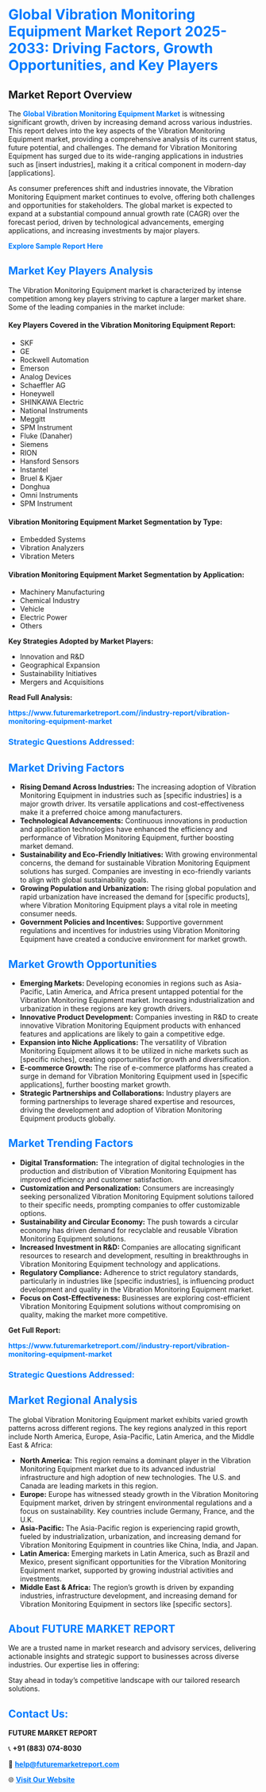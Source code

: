 <h1 style="color: #007BFF;">Global Vibration Monitoring Equipment Market Report 2025-2033: Driving Factors, Growth Opportunities, and Key Players</h1>

<section id="overview">
<h2>Market Report Overview</h2>
<p>The <a href="https://www.futuremarketreport.com//industry-report/vibration-monitoring-equipment-market" style="color: #007BFF; text-decoration: none;"><strong>Global Vibration Monitoring Equipment Market</strong></a> is witnessing significant growth, driven by increasing demand across various industries. This report delves into the key aspects of the Vibration Monitoring Equipment market, providing a comprehensive analysis of its current status, future potential, and challenges. The demand for Vibration Monitoring Equipment has surged due to its wide-ranging applications in industries such as [insert industries], making it a critical component in modern-day [applications].</p>
<p>As consumer preferences shift and industries innovate, the Vibration Monitoring Equipment market continues to evolve, offering both challenges and opportunities for stakeholders. The global market is expected to expand at a substantial compound annual growth rate (CAGR) over the forecast period, driven by technological advancements, emerging applications, and increasing investments by major players.</p>
</section>

<section id="overview">
<p><a href="https://www.futuremarketreport.com//request-sample/reportId=92068" style="color: #007BFF; text-decoration: none;"><strong>Explore Sample Report Here</strong></a></p>
</section>

<section id="key-players">
<h2 style="color: #007BFF;">Market Key Players Analysis</h2>
<p>The Vibration Monitoring Equipment market is characterized by intense competition among key players striving to capture a larger market share. Some of the leading companies in the market include:</p>
<h4>Key Players Covered in the Vibration Monitoring Equipment Report:</h4>
<ul><li>SKF</li><li>GE</li><li>Rockwell Automation</li><li>Emerson</li><li>Analog Devices</li><li>Schaeffler AG</li><li>Honeywell</li><li>SHINKAWA Electric</li><li>National Instruments</li><li>Meggitt</li><li>SPM Instrument</li><li>Fluke (Danaher)</li><li>Siemens</li><li>RION</li><li>Hansford Sensors</li><li>Instantel</li><li>Bruel &amp; Kjaer</li><li>Donghua</li><li>Omni Instruments</li><li>SPM Instrument</li></ul>
<h4>Vibration Monitoring Equipment Market Segmentation by Type:</h4>
<ul><li>Embedded Systems</li><li>Vibration Analyzers</li><li>Vibration Meters</li></ul>

<h4>Vibration Monitoring Equipment Market Segmentation by Application:</h4>
<ul><li>Machinery Manufacturing</li><li>Chemical Industry</li><li>Vehicle</li><li>Electric Power</li><li>Others</li></ul>
<p><strong>Key Strategies Adopted by Market Players:</strong></p>
<ul>
<li>Innovation and R&D</li>
<li>Geographical Expansion</li>
<li>Sustainability Initiatives</li>
<li>Mergers and Acquisitions</li>
</ul>
</section>

<section>
<p><strong>Read Full Analysis: </strong></p><a href="https://www.futuremarketreport.com//industry-report/vibration-monitoring-equipment-market" style="color: #007BFF; text-decoration: none;"><strong>https://www.futuremarketreport.com//industry-report/vibration-monitoring-equipment-market</strong></a>
<h3 style="color: #007BFF;">Strategic Questions Addressed:</h3>
</section>

<section id="driving-factors">
<h2 style="color: #007BFF;">Market Driving Factors</h2>
<ul>
<li><strong>Rising Demand Across Industries:</strong> The increasing adoption of Vibration Monitoring Equipment in industries such as [specific industries] is a major growth driver. Its versatile applications and cost-effectiveness make it a preferred choice among manufacturers.</li>
<li><strong>Technological Advancements:</strong> Continuous innovations in production and application technologies have enhanced the efficiency and performance of Vibration Monitoring Equipment, further boosting market demand.</li>
<li><strong>Sustainability and Eco-Friendly Initiatives:</strong> With growing environmental concerns, the demand for sustainable Vibration Monitoring Equipment solutions has surged. Companies are investing in eco-friendly variants to align with global sustainability goals.</li>
<li><strong>Growing Population and Urbanization:</strong> The rising global population and rapid urbanization have increased the demand for [specific products], where Vibration Monitoring Equipment plays a vital role in meeting consumer needs.</li>
<li><strong>Government Policies and Incentives:</strong> Supportive government regulations and incentives for industries using Vibration Monitoring Equipment have created a conducive environment for market growth.</li>
</ul>
</section>

<section id="growth-opportunities">
<h2 style="color: #007BFF;">Market Growth Opportunities</h2>
<ul>
<li><strong>Emerging Markets:</strong> Developing economies in regions such as Asia-Pacific, Latin America, and Africa present untapped potential for the Vibration Monitoring Equipment market. Increasing industrialization and urbanization in these regions are key growth drivers.</li>
<li><strong>Innovative Product Development:</strong> Companies investing in R&D to create innovative Vibration Monitoring Equipment products with enhanced features and applications are likely to gain a competitive edge.</li>
<li><strong>Expansion into Niche Applications:</strong> The versatility of Vibration Monitoring Equipment allows it to be utilized in niche markets such as [specific niches], creating opportunities for growth and diversification.</li>
<li><strong>E-commerce Growth:</strong> The rise of e-commerce platforms has created a surge in demand for Vibration Monitoring Equipment used in [specific applications], further boosting market growth.</li>
<li><strong>Strategic Partnerships and Collaborations:</strong> Industry players are forming partnerships to leverage shared expertise and resources, driving the development and adoption of Vibration Monitoring Equipment products globally.</li>
</ul>
</section>

<section id="trending-factors">
<h2 style="color: #007BFF;">Market Trending Factors</h2>
<ul>
<li><strong>Digital Transformation:</strong> The integration of digital technologies in the production and distribution of Vibration Monitoring Equipment has improved efficiency and customer satisfaction.</li>
<li><strong>Customization and Personalization:</strong> Consumers are increasingly seeking personalized Vibration Monitoring Equipment solutions tailored to their specific needs, prompting companies to offer customizable options.</li>
<li><strong>Sustainability and Circular Economy:</strong> The push towards a circular economy has driven demand for recyclable and reusable Vibration Monitoring Equipment solutions.</li>
<li><strong>Increased Investment in R&D:</strong> Companies are allocating significant resources to research and development, resulting in breakthroughs in Vibration Monitoring Equipment technology and applications.</li>
<li><strong>Regulatory Compliance:</strong> Adherence to strict regulatory standards, particularly in industries like [specific industries], is influencing product development and quality in the Vibration Monitoring Equipment market.</li>
<li><strong>Focus on Cost-Effectiveness:</strong> Businesses are exploring cost-efficient Vibration Monitoring Equipment solutions without compromising on quality, making the market more competitive.</li>
</ul>
</section>

<section>
<p><strong>Get Full Report: </strong></p><a href="https://www.futuremarketreport.com//industry-report/vibration-monitoring-equipment-market" style="color: #007BFF; text-decoration: none;"><strong>https://www.futuremarketreport.com//industry-report/vibration-monitoring-equipment-market</strong></a>
<h3 style="color: #007BFF;">Strategic Questions Addressed:</h3>
</section>


<section id="regional-analysis">
<h2 style="color: #007BFF;">Market Regional Analysis</h2>
<p>The global Vibration Monitoring Equipment market exhibits varied growth patterns across different regions. The key regions analyzed in this report include North America, Europe, Asia-Pacific, Latin America, and the Middle East & Africa:</p>
<ul>
<li><strong>North America:</strong> This region remains a dominant player in the Vibration Monitoring Equipment market due to its advanced industrial infrastructure and high adoption of new technologies. The U.S. and Canada are leading markets in this region.</li>
<li><strong>Europe:</strong> Europe has witnessed steady growth in the Vibration Monitoring Equipment market, driven by stringent environmental regulations and a focus on sustainability. Key countries include Germany, France, and the U.K.</li>
<li><strong>Asia-Pacific:</strong> The Asia-Pacific region is experiencing rapid growth, fueled by industrialization, urbanization, and increasing demand for Vibration Monitoring Equipment in countries like China, India, and Japan.</li>
<li><strong>Latin America:</strong> Emerging markets in Latin America, such as Brazil and Mexico, present significant opportunities for the Vibration Monitoring Equipment market, supported by growing industrial activities and investments.</li>
<li><strong>Middle East & Africa:</strong> The region’s growth is driven by expanding industries, infrastructure development, and increasing demand for Vibration Monitoring Equipment in sectors like [specific sectors].</li>
</ul>
</section>

<footer>
<h2 style="color: #007BFF;">About FUTURE MARKET REPORT</h2>
<p>We are a trusted name in market research and advisory services, delivering actionable insights and strategic support to businesses across diverse industries. Our expertise lies in offering:</p>

<p>Stay ahead in today’s competitive landscape with our tailored research solutions.</p>

<h2 style="color: #007BFF;">Contact Us:</h2>
<p><strong>FUTURE MARKET REPORT</strong></p>
<p>📞 <strong>+91 (883) 074-8030</strong></p>
<p>📧 <strong><a href="mailto:help@futuremarketreport.com" style="color: #007BFF;">help@futuremarketreport.com</a></strong></p>
<p>🌐 <strong><a href="https://www.futuremarketreport.com/" style="color: #007BFF;">Visit Our Website</a></strong></p>
</footer>